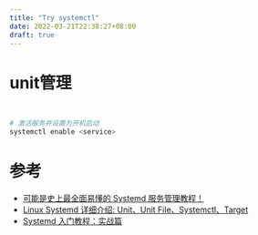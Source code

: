 ```yaml
---
title: "Try systemctl"
date: 2022-03-21T22:38:27+08:00
draft: true
---
```



# unit管理
```bash


# 激活服务并设置为开机启动
systemctl enable <service>

```


# 参考
* [可能是史上最全面易懂的 Systemd 服务管理教程！](https://cloud.tencent.com/developer/article/1516125)
* [Linux Systemd 详细介绍: Unit、Unit File、Systemctl、Target ](https://www.cnblogs.com/usmile/p/13065594.html)
* [Systemd 入门教程：实战篇](https://www.ruanyifeng.com/blog/2016/03/systemd-tutorial-part-two.html)